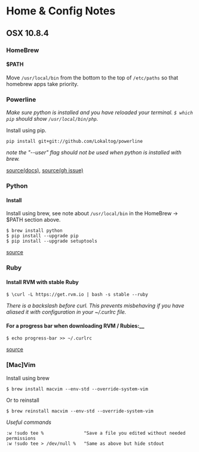 # Home & Config Notes

## OSX 10.8.4

### HomeBrew

#### $PATH

Move `/usr/local/bin` from the bottom to the top of `/etc/paths` so that homebrew apps take priority.

### Powerline

_Make sure python is installed and you have reloaded your terminal. `$ which pip` should show `/usr/local/bin/php`._

Install using pip.

    pip install git+git://github.com/Lokaltog/powerline
    
_note the "--user" flag should not be used when python is installed with brew._

[source(docs)](https://powerline.readthedocs.org/en/latest/installation/osx.html#installation-osx), [source(gh issue)](https://github.com/Lokaltog/powerline/issues/39)

### Python

#### Install

Install using brew, see note about `/usr/local/bin` in the HomeBrew -> $PATH section above.

    $ brew install python
    $ pip install --upgrade pip
    $ pip install --upgrade setuptools

[source](https://github.com/mxcl/homebrew/wiki/Homebrew-and-Python)

### Ruby

#### Install RVM with stable Ruby

    $ \curl -L https://get.rvm.io | bash -s stable --ruby
   
*There is a backslash before curl. This prevents misbehaving if you have aliased it with configuration in your ~/.curlrc file.*

#### For a progress bar when downloading RVM / Rubies:__

    $ echo progress-bar >> ~/.curlrc

[source](https://rvm.io/rvm/install)

### [Mac]Vim

Install using brew

    $ brew install macvim --env-std --override-system-vim

Or to reinstall

    $ brew reinstall macvim --env-std --override-system-vim
    
_Useful commands_

    :w !sudo tee %               "Save a file you edited without needed permissions
    :w !sudo tee > /dev/null %   "Same as above but hide stdout


